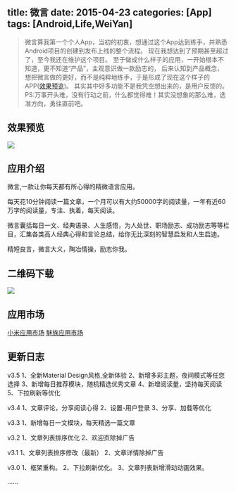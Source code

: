 title: 微言
date: 2015-04-23
categories: [App]
tags: [Android,Life,WeiYan]
---
>微言算我第一个个人App，当初的初衷，想通过这个App达到练手，并熟悉Android项目的创建到发布上线的整个流程。
>现在我想达到了预期甚至超过了，至今我还在维护这个项目。
>至于做成什么样子的应用，一开始根本不知道，更不知道“产品”，主观意识做一款励志的，
>后来认知到产品概念，想把微言做的更好，而不是纯粹地练手，于是形成了现在这个样子的APP([效果预览](http://app.mi.com/detail/25323))。
>其实其中好多功能不是我凭空想出来的，是用户反馈的。
>PS:万事开头难，没有行动之前，什么都觉得难！其实没想象的那么难，选准方向，勇往直前吧。

## 效果预览
![](http://7q5c2h.com1.z0.glb.clouddn.com/weiyanScreenshots.gif)

<!--more-->

## 应用介绍
微言,一款让你每天都有所心得的精微语言应用。

每天花10分钟阅读一篇文章，一个月可以有大约50000字的阅读量，一年有近60万字的阅读量，专注、执着，每天阅读。

微言囊括每日一文、经典语录、人生感悟，为人处世、职场励志、成功励志等等栏目，汇集各类高人经典心得和言论总结，给你无比深刻的智慧启发和人生启迪。

精短良言，微言大义，陶冶情操，励志你我。

## 二维码下载
![](http://7q5c2h.com1.z0.glb.clouddn.com/weiyanAppDownload.png)

## 应用市场
[小米应用市场](http://app.mi.com/detail/25323)
[魅族应用市场](http://app.meizu.com/apps/public/detail?package_name=com.android.xiaomolongstudio.weiyan)

## 更新日志
v3.5
1、全新Material Design风格,全新体验
2、新增多彩主题，夜间模式等任您选择
3、新增每日推荐模块，随机精选优秀文章
4、新增阅读量，坚持每天阅读
5、下拉刷新等优化

v3.4
1、文章评论，分享阅读心得
2、设置-用户登录
3、分享、加载等优化

v3.3
1、新增每日一文模块，每天精选一篇文章


v3.2
1、文章列表排序优化
2、欢迎页除掉广告

v3.1
1、文章列表排序修改（最新）
2、文章详情除掉广告

v3.0
1、框架重构。
2、下拉刷新优化。
3、文章列表新增滑动动画效果。

……